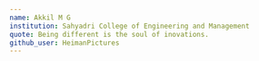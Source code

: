 ```yaml
---
name: Akkil M G
institution: Sahyadri College of Engineering and Management
quote: Being different is the soul of inovations.
github_user: HeimanPictures
---
```

